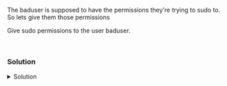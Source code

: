 The baduser is supposed to have the permissions they're trying to sudo to. So lets give them those permissions

Give sudo permissions to the user baduser. 

<br>

### Solution
<details>
<summary>Solution</summary>
There are many ways to give sudo permissions. You can add them directly to the /etc/sudoers file. You can add them to their own files in /etc/sudoers.d/ directory. We're just going to inspect the current sudoers and then put the user in a group that was already set up to give them sudoers permissions..

Inspect sudoers file.
```plain
cat /etc/sudoers
```{{exec}}

Give this file a quick read: Which groups does it say have permissions to "execute any command"?

Let's add our user to that group.
```plain
usermod -a -G sudo baduser
```{{exec}}

Let's verify that the group information looks correct for our user.

```plain
grep baduser /etc/group
```{{exec}}

Let's wait another 60 seconds and see if the logs are showing better output for our user.

```plain
sleep 60
```{{exec}}

Check logs

```plain
tail -20 /var/log/auth.log
```{{exec}}

```plain
tail -20 /var/log/syslog
```{{exec}}

```plain
grep baduser /var/log/*
```{{exec}}

What values are you seeing now in there, in regards to the baduser account and sudo access?

Is the user now successfully performing their sudo commands? Why or why not?

</details>